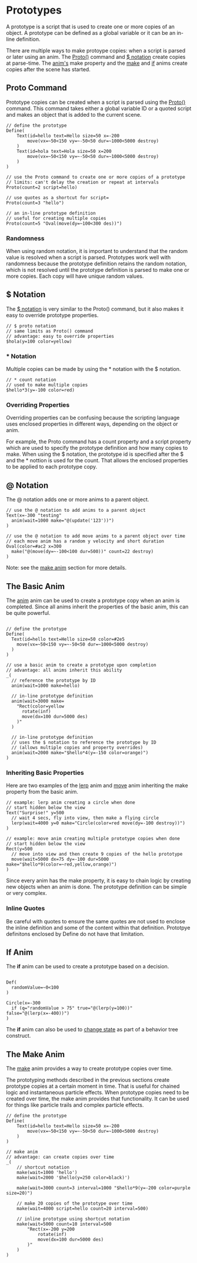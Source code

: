 # Prototypes

A prototype is a script that is used to create one or more copies of an object.  A prototype can be defined as a global variable or it can be an in-line definition.

There are multiple ways to make protoype copies: when a script is parsed or later using an anim.  The [Proto()](./objects.md#prototypes) command and [$ notation](./objects.md#prototype-id) create copies at parse-time.  The [anim's](./anims.md#anim--listen) make property and the [make](./anims.md#make) and [if](/anims.md#if--compare) anims create copies after the scene has started.

## Proto Command

Prototype copies can be created when a script is parsed using the [Proto()](./objects.md#prototypes) command.  This command takes either a global variable ID or a quoted script and makes an object that is added to the current scene.

```script
// define the prototype
Define(
    Text(id=hello text=Hello size=50 x=-200 
        move(vx=~50<150 vy=~-50<50 dur=~1000<5000 destroy)
    )
    Text(id=hola text=Hola size=50 x=200 
        move(vx=~50<150 vy=~-50<50 dur=~1000<5000 destroy)
    )
)

// use the Proto command to create one or more copies of a prototype
// limits: can't delay the creation or repeat at intervals
Proto(count=2 script=hello)

// use quotes as a shortcut for script=
Proto(count=3 "hello")

// an in-line prototype definition
// useful for creating multiple copies
Proto(count=5 "Oval(move(dy=~100<300 des))")

```

### Randomness

When using random notation, it is important to understand that the random value is resolved when a script is parsed.  Prototypes work well with randomness because the prototype definition retains the random notation, which is not resolved until the prototype definition is parsed to make one or more copies.  Each copy will have unique random values.

## $ Notation

The [$ notation](./objects.md#prototype-id) is very similar to the Proto() command, but it also makes it easy to override prototype properties.

```script
// $ proto notation
// same limits as Proto() command
// advantage: easy to override properties
$hola(y=100 color=yellow)
```

### * Notation

Multiple copies can be made by using the * notation with the $ notation.

```script
// * count notation
// used to make multiple copies
$hello*3(y=-100 color=red)
```

### Overriding Properties

Overriding properties can be confusing because the scripting language uses enclosed properties in different ways, depending on the object or anim.  

For example, the Proto command has a count property and a script property which are used to specify the prototype definition and how many copies to make.  When using the $ notation, the prototype id is specified after the $ and the * nottion is used for the count.  That allows the enclosed properties to be applied to each prototype copy.

## @ Notation

The @ notation adds one or more anims to a parent object.

```script
// use the @ notation to add anims to a parent object
Text(x=-300 "testing" 
  anim(wait=1000 make="@(update('123'))")
)

// use the @ notation to add move anims to a parent object over time
// each move anim has a random y velocity and short duration
Oval(color=#ac2 x=300
  make("@(move(dy=~-100<100 dur=500))" count=22 destroy)
)
```

Note: see the [make anim](#the-make-anim) section for more details.

## The Basic Anim

The [anim](./anims.md#anim--listen) anim can be used to create a prototype copy when an anim is completed.  Since all anims inherit the properties of the basic anim, this can be quite powerful.

```script

// define the prototype
Define(
  Text(id=hello text=Hello size=50 color=#2e5
    move(vx=~50<150 vy=~-50<50 dur=~1000<5000 destroy)
  )
)

// use a basic anim to create a prototype upon completion
// advantage: all anims inherit this ability
_(
  // reference the prototype by ID
  anim(wait=1000 make=hello)

  // in-line prototype definition
  anim(wait=3000 make=
    "Rect(color=yellow
      rotate(inf)
      move(dx=100 dur=5000 des)
    )"
  )

  // in-line prototype definition 
  // uses the $ notation to reference the prototype by ID
  // (allows multiple copies and property overrides)
  anim(wait=2000 make="$hello*4(y=-150 color=orange)")
)
```

### Inheriting Basic Properties

Here are two examples of the [lerp](./anims.md#lerp--tween) anim and [move](./anims.md#move) anim inheriting the make property from the basic anim.

```script
// example: lerp anim creating a circle when done
// start hidden below the view
Text("Surprise!" y=500
  // wait 4 secs, fly into view, then make a flying circle 
  lerp(wait=4000 y=0 make="Circle(color=red move(dy=-100 destroy))")
)

// example: move anim creating multiple prototype copies when done
// start hidden below the view
Rect(y=500
  // move into view and then create 9 copies of the hello prototype
  move(wait=5000 dx=75 dy=-100 dur=5000 make="$hello*9(color=~red,yellow,orange)")
)
```

Since every anim has the make property, it is easy to chain logic by creating new objects when an anim is done.  The prototype definition can be simple or very complex.  

### Inline Quotes

Be careful with quotes to ensure the same quotes are not used to enclose the inline definition and some of the content within that definition.  Prototpye definitons enclosed by Define do not have that limitation.

## If Anim

The **if** anim can be used to create a prototype based on a decision.

```script

Def(
  randomValue=~0<100
)

Circle(x=-300
  if (q="randomValue > 75" true="@(lerp(y=100))" false="@(lerp(x=-400))")
)
```

The **if** anim can also be used to [change state](/state-machines.md#behavior-tree-construct) as part of a behavior tree construct.

## The Make Anim

The [make](./anims.md#make) anim provides a way to create prototype copies over time.

The prototyping methods described in the previous sections create prototype copies at a certain moment in time.  That is useful for chained logic and instantaneous particle effects.  When prototype copies need to be created over time, the make anim provides that functionality.  It can be used for things like particle trails and complex particle effects.

```script
// define the prototype
Define(
    Text(id=hello text=Hello size=50 x=-200 
        move(vx=~50<150 vy=~-50<50 dur=~1000<5000 destroy)
    )
)

// make anim
// advantage: can create copies over time
_(
    // shortcut notation
    make(wait=1000 'hello')
    make(wait=2000 '$hello(y=250 color=black)')

    make(wait=3000 count=3 interval=1000 "$hello*9(y=-200 color=purple size=20)")

    // make 20 copies of the prototype over time
    make(wait=4000 script=hello count=20 interval=500)

    // inline prototype using shortcut notation
    make(wait=5000 count=10 interval=500
        "Rect(x=-200 y=200
            rotate(inf)
            move(dx=100 dur=5000 des)
        )"
    )
)
```
